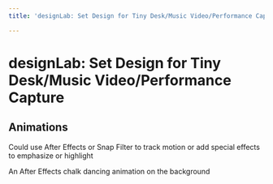 ```yaml
---
title: 'designLab: Set Design for Tiny Desk/Music Video/Performance Capture'

---
```


# designLab: Set Design for Tiny Desk/Music Video/Performance Capture

## Animations
Could use After Effects or Snap Filter to track motion or add special effects to emphasize or highlight

An After Effects chalk dancing animation on the background
                            